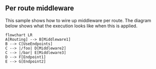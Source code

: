 ## Per route middleware

This sample shows how to wire up middleware per route. The diagram below shows what the execution looks like when this is applied.

```mermaid
flowchart LR
A[Routing] --> B[Middleware1]
B --> C[UseEndpoints]
C --> |/foo| D[Middleware2]
C --> |/bar| E[Middleware3]
D --> F[Endpoint1]
E --> G[Endpoint2]
```
